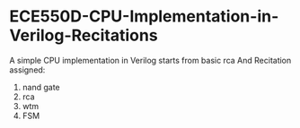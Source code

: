 # ECE550D-CPU-Implementation-in-Verilog-Recitations
A simple CPU implementation in Verilog starts from basic rca
And Recitation assigned:
1. nand gate
2. rca
3. wtm
4. FSM
